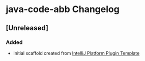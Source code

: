 <!-- Keep a Changelog guide -> https://keepachangelog.com -->

# java-code-abb Changelog

## [Unreleased]
### Added
- Initial scaffold created from [IntelliJ Platform Plugin Template](https://github.com/JetBrains/intellij-platform-plugin-template)
